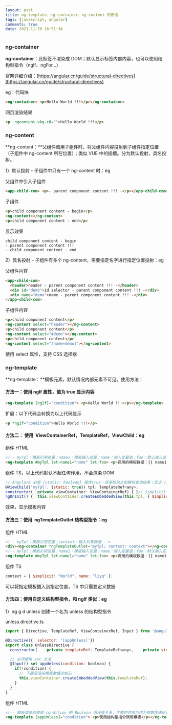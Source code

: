 ```yaml
---
layout: post
title: ng-template、ng-container、ng-content 的用法
tags: [javascript, angular]
comments: true
date: 2021-11-30 16:51:34
---
```


### ng-container

**ng-container**：此标签不渲染成 DOM；默认显示标签内部内容，也可以使用结构型指令（ngIf、ngFor...）

官网详细介绍：[https://angular.cn/guide/structural-directives](https://angular.cn/guide/structural-directives)

eg：代码块

```html
<ng-container> <p>Hello World !!!</p></ng-container>
```

网页渲染结果

```html
<p _ngcontent-vkg-c0="">Hello World !!!</p>
```

<!-- more -->

### ng-content

**ng-content：**父组件调用子组件时，将父组件内容投射到子组件指定位置（子组件中 ng-content 所在位置）；类似 VUE 中的插槽。分为默认投射，具名投射。

1）默认投射 - 子组件中只有一个 ng-content 时：eg

父组件中引入子组件

```html
<app-child-com> <p>- parent component content !!! -</p></app-child-com>
```

子组件

```html
<p>child component content - begin</p>
<ng-content></ng-content>
<p>child component content - end</p>
```

显示效果

```
child component content - begin
- parent component content !!!
- child component content - end
```

2）具名投射 - 子组件有多个 ng-content，需要指定名字进行指定位置投射：eg

父组件内容

```html
<app-child-com>
  <header>header - parent component content !!! -</header>
  <div id="demo">id selector - parent component content !!! -</div>
  <div name="demo">name - parent component content !!! -</div>
</app-child-com>
```

子组件内容

```html
<p>child component content</p>
<ng-content select="header"></ng-content>
<p>child component content</p>
<ng-content select="#demo"></ng-content>
<p>child component content</p>
<ng-content select="[name=demo]"></ng-content>
```

使用 select 属性，支持 CSS 选择器

### ng-template

**ng-template：**模板元素，默认情况内部元素不可见。使用方法：

#### 方法一：使用 ngIf 属性，值为 true 显示内容

```html
<ng-template [ngIf]="condition"> <p>Hello World !!!</p></ng-template>
```

扩展：以下代码会转换为以上代码显示

```html
<p *ngIf="condition">Hello World !!!</p>
```

#### 方法二： 使用  ViewContainerRef，TemplateRef，ViewChild：eg

组件 HTML

```html
<!-- myTpl：模板引用变量；name1：模板输入变量；name：输入变量值；foo：默认输入变量 -->
<ng-template #myTpl let-name1="name" let-foo> <p>调用的模板数据：{{ name1 }} -- {{ foo }}</p></ng-template>
```

组件 TS，以上代码默认不起任何作用，不会渲染 DOM

```js
// Angular8 必填 {static: boolean} 属性true：变更检测之前解析查询结果；反之 // 获取指定模板（myTpl）引用 tpl
@ViewChild('myTpl', {static: true}) tpl: TemplateRef<any>;
constructor(  private viewContainer: ViewContainerRef) { }// $implicit：默认输入变量取值
ngOnInit() {  this.viewContainer.createEmbeddedView(this.tpl, { $implicit: "Hello", name: 'World' });}
```

效果，显示模板内容

#### 方法三：使用  ngTemplateOutlet 结构型指令：eg

组件 HTML

```html
<!-- myTpl：模板引用变量；context：输入对象数据 -->
<div><ng-container *ngTemplateOutlet="myTpl; context: context"></ng-container></div>
<!-- myTpl：模板引用变量；name1：模板输入变量；name：输入变量值；foo：默认输入变量 -->
<ng-template #myTpl let-name1="name" let-foo> <p>调用的模板数据：{{ name1 }} -- {{ foo }}</p></ng-template>
```

组件 TS

```js
context = { $implicit: "World", name: "liyq" };
```

可以将指定模板插入到指定位置，TS 中只需要定义数据

#### 方法四：使用自定义结构型指令，和 ngIf 类似：eg

1）ng g d unless 创建一个名为 unless 的结构型指令

unless.directive.ts

```js
import { Directive, TemplateRef, ViewContainerRef, Input } from '@angular/core';

@Directive({  selector: '[appUnless]'})
export class UnlessDirective {
  constructor(    private templateRef: TemplateRef<any>,    private viewContainer: ViewContainerRef  ) { }

  // 必须使用 set 方法
  @Input() set appUnless(condition: boolean) {
    if(!condition) {
      // 下面是渲染模板数据的核心
      this.viewContainer.createEmbeddedView(this.templateRef);
    }
  }
}
```

组件 HTML

```html
<!-- 模板渲染结果和 condition 的 Boolean 值没有关系，主要的作用为作为参数传递给自定义的结构指令 -->
<ng-template [appUnless]="condition"> <p>使用结构型指令调用模板</p></ng-template>
```
